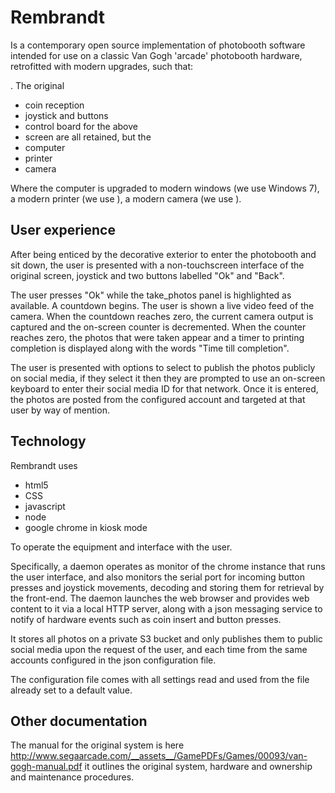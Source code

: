 # Rembrandt
Is a contemporary open source implementation of photobooth software intended for use on a classic Van Gogh 'arcade' photobooth hardware, retrofitted with modern upgrades, such that:

. The original 
 - coin reception
 - joystick and buttons
 - control board for the above
 - screen
are all retained, but the
 - computer
 - printer
 - camera

Where the computer is upgraded to modern windows (we use Windows 7), a modern printer (we use <blah>), a modern camera (we use <xyz>).

## User experience

After being enticed by the decorative exterior to enter the photobooth and sit down, the user is presented with a non-touchscreen interface of the original screen, joystick and two buttons labelled "Ok" and "Back".

The user presses "Ok" while the take_photos panel is highlighted as available. A countdown begins. The user is shown a live video feed of the camera. When the countdown reaches zero, the current camera output is captured and the on-screen counter is decremented. When the counter reaches zero, the photos that were taken appear and a timer to printing completion is displayed along with the words "Time till completion".

The user is presented with options to select to publish the photos publicly on social media, if they select it then they are prompted to use an on-screen keyboard to enter their social media ID for that network. Once it is entered, the photos are posted from the configured account and targeted at that user by way of mention.

## Technology

Rembrandt uses 
 - html5 
 - CSS 
 - javascript
 - node
 - google chrome in kiosk mode

To operate the equipment and interface with the user. 

Specifically, a daemon operates as monitor of the chrome instance that runs the user interface, and also monitors the serial port for incoming button presses and joystick movements, decoding and storing them for retrieval by the front-end. The daemon launches the web browser and provides web content to it via a local HTTP server, along with a json messaging service to notify of hardware events such as coin insert and button presses.

It stores all photos on a private S3 bucket and only publishes them to public social media upon the request of the user, and each time from the same accounts configured in the json configuration file.

The configuration file comes with all settings read and used from the file already set to a default value.

## Other documentation

The manual for the original system is here http://www.segaarcade.com/__assets__/GamePDFs/Games/00093/van-gogh-manual.pdf it outlines the original system, hardware and ownership and maintenance procedures.
